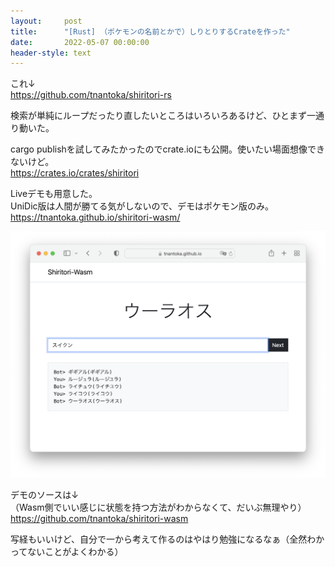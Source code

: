 ```yaml
---
layout:     post
title:      "[Rust] （ポケモンの名前とかで）しりとりするCrateを作った"
date:       2022-05-07 00:00:00
header-style: text
---
```


これ↓  
<https://github.com/tnantoka/shiritori-rs>

検索が単純にループだったり直したいところはいろいろあるけど、ひとまず一通り動いた。  

cargo publishを試してみたかったのでcrate.ioにも公開。使いたい場面想像できないけど。  
<https://crates.io/crates/shiritori>

Liveデモも用意した。  
UniDic版は人間が勝てる気がしないので、デモはポケモン版のみ。  
<https://tnantoka.github.io/shiritori-wasm/>

![](/img/in-post/2022-05-07-000001/1.png)

デモのソースは↓  
（Wasm側でいい感じに状態を持つ方法がわからなくて、だいぶ無理やり）  
<https://github.com/tnantoka/shiritori-wasm>

写経もいいけど、自分で一から考えて作るのはやはり勉強になるなぁ（全然わかってないことがよくわかる）